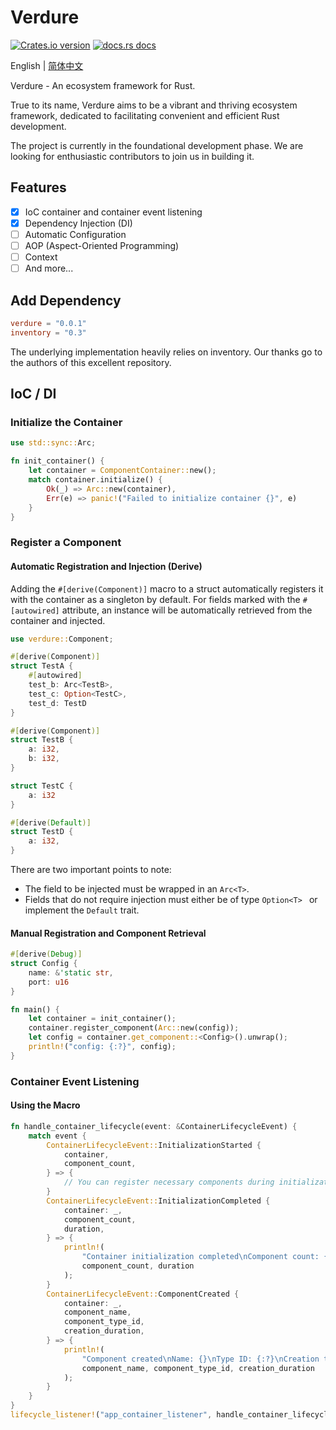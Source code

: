 # Verdure

[![Crates.io version](https://img.shields.io/crates/v/verdure.svg?style=flat-square)](https://crates.io/crates/verdure)
[![docs.rs docs](https://img.shields.io/badge/docs-latest-blue.svg?style=flat-square)](https://docs.rs/verdure)

English | [简体中文](./README-zh_cn.md)

Verdure - An ecosystem framework for Rust.

True to its name, Verdure aims to be a vibrant and thriving ecosystem framework, dedicated to facilitating convenient and efficient Rust development.

The project is currently in the foundational development phase. We are looking for enthusiastic contributors to join us in building it.

## Features

- [x] IoC container and container event listening
- [x] Dependency Injection (DI)
- [ ] Automatic Configuration
- [ ] AOP (Aspect-Oriented Programming)
- [ ] Context
- [ ] And more...

## Add Dependency

```toml
verdure = "0.0.1"
inventory = "0.3"
```
The underlying implementation heavily relies on inventory. Our thanks go to the authors of this excellent repository.

## IoC / DI

### Initialize the Container
```rust
use std::sync::Arc;

fn init_container() {
    let container = ComponentContainer::new();
    match container.initialize() {
        Ok(_) => Arc::new(container),
        Err(e) => panic!("Failed to initialize container {}", e)
    }
}
```
### Register a Component
#### Automatic Registration and Injection (Derive)
Adding the `#[derive(Component)]` macro to a struct automatically registers it with the container as a singleton by default. For fields marked with the `#[autowired]` attribute, an instance will be automatically retrieved from the container and injected.
```rust
use verdure::Component;

#[derive(Component)]
struct TestA {
    #[autowired]
    test_b: Arc<TestB>,
    test_c: Option<TestC>,
    test_d: TestD
}

#[derive(Component)]
struct TestB {
    a: i32,
    b: i32,
}

struct TestC {
    a: i32
}

#[derive(Default)]
struct TestD {
    a: i32,
}
```
There are two important points to note:
* The field to be injected must be wrapped in an `Arc<T>`.
* Fields that do not require injection must either be of type `Option<T> ` or implement the `Default` trait.

#### Manual Registration and Component Retrieval
```rust
#[derive(Debug)]
struct Config {
    name: &'static str,
    port: u16
}

fn main() {
    let container = init_container();
    container.register_component(Arc::new(config));
    let config = container.get_component::<Config>().unwrap();
    println!("config: {:?}", config);
}
```

### Container Event Listening
#### Using the Macro
```rust
fn handle_container_lifecycle(event: &ContainerLifecycleEvent) {
    match event {
        ContainerLifecycleEvent::InitializationStarted {
            container,
            component_count,
        } => {
            // You can register necessary components during initialization here.
        }
        ContainerLifecycleEvent::InitializationCompleted {
            container: _,
            component_count,
            duration,
        } => {
            println!(
                "Container initialization completed\nComponent count: {}\nTime taken: {:?}",
                component_count, duration
            );
        }
        ContainerLifecycleEvent::ComponentCreated {
            container: _,
            component_name,
            component_type_id,
            creation_duration,
        } => {
            println!(
                "Component created\nName: {}\nType ID: {:?}\nCreation time: {:?}",
                component_name, component_type_id, creation_duration
            );
        }
    }
}
lifecycle_listener!("app_container_listener", handle_container_lifecycle);
```